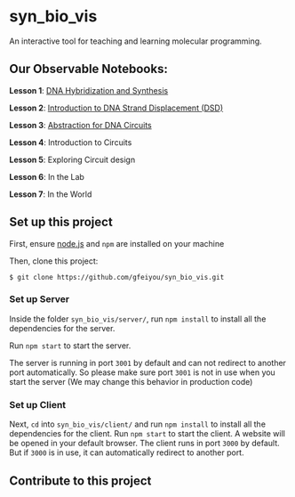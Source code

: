 # syn_bio_vis
An interactive tool for teaching and learning molecular programming.

## Our Observable Notebooks:

**Lesson 1**: [DNA Hybridization and Synthesis](https://observablehq.com/@sborje/lesson-1-dna-hybridization-and-synthesis)

**Lesson 2**: [Introduction to DNA Strand Displacement (DSD)](https://observablehq.com/@jasonhof/lesson-2-introduction-to-dna-strand-displacement-dsd)

**Lesson 3**: [Abstraction for DNA Circuits](https://observablehq.com/@jasonhof/lesson-3-abstraction-for-dna-circuits)

**Lesson 4**: Introduction to Circuits

**Lesson 5**: Exploring Circuit design

**Lesson 6**: In the Lab

**Lesson 7**: In the World

## Set up this project

First, ensure
[node.js](https://nodejs.org/en/)
and `npm` are installed on your machine

Then, clone this project:
```shell
$ git clone https://github.com/gfeiyou/syn_bio_vis.git
```
### Set up Server
Inside the folder `syn_bio_vis/server/`, run `npm install` to install all
the dependencies for the server.

Run `npm start` to start the server.

The server is running in port `3001` by default and can not redirect
to another port automatically. So please make sure port `3001` is not in use
when you start the server (We may change this behavior in production code)

### Set up Client
Next, `cd` into `syn_bio_vis/client/` and run `npm install`
to install all the dependencies for the client. Run `npm start` to start the
client. A website will be opened in your default browser. The client runs
in port `3000` by default. But if `3000` is in use, it can automatically
redirect to another port.


## Contribute to this project
